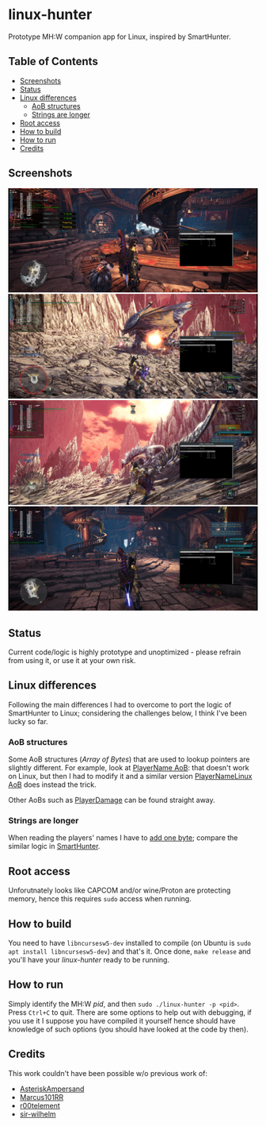 # linux-hunter
Prototype MH:W companion app for Linux, inspired by SmartHunter.

## Table of Contents

* [Screenshots](#screenshots)
* [Status](#status)
* [Linux differences](#linux-differences)
  * [AoB structures](#aob-structures)
  * [Strings are longer](#strings-are-longer)
* [Root access](#root-access)
* [How to build](#how-to-build)
* [How to run](#how-to-run)
* [Credits](#credits)

## Screenshots

![Before Hunt](https://raw.githubusercontent.com/Emanem/linux-hunter/master/pics/start_hunt.jpg)
![Mid Hunt](https://raw.githubusercontent.com/Emanem/linux-hunter/master/pics/mid_hunt.jpg)
![End Hunt](https://raw.githubusercontent.com/Emanem/linux-hunter/master/pics/end_hunt.jpg)
![Back from Hunt](https://raw.githubusercontent.com/Emanem/linux-hunter/master/pics/back_gathering.jpg)

## Status
Current code/logic is highly prototype and unoptimized - please refrain from using it, or use it at your own risk.

## Linux differences
Following the main differences I had to overcome to port the logic of SmartHunter to Linux; considering the challenges below, I think I've been lucky so far.

### AoB structures
Some AoB structures (_Array of Bytes_) that are used to lookup pointers are slightly different.
For example, look at [PlayerName AoB](https://github.com/Emanem/linux-hunter/blob/6b397574ff51d5c37b2dc4f2ec32e6558901a807/src/patterns.cpp#L31): that doesn't work on Linux, but then I had to modify it and a similar version [PlayerNameLinux AoB](https://github.com/Emanem/linux-hunter/blob/6b397574ff51d5c37b2dc4f2ec32e6558901a807/src/patterns.cpp#L61) does instead the trick.

Other AoBs such as [PlayerDamage](https://github.com/Emanem/linux-hunter/blob/6b397574ff51d5c37b2dc4f2ec32e6558901a807/src/patterns.cpp#L41) can be found straight away.

### Strings are longer 
When reading the players' names I have to [add one byte](https://github.com/Emanem/linux-hunter/blob/6b397574ff51d5c37b2dc4f2ec32e6558901a807/src/main.cpp#L149); compare the similar logic in [SmartHunter](https://github.com/sir-wilhelm/SmartHunter/blob/7fa3d5a30a653f3587d3ba32afec195224690b9c/SmartHunter/Game/Helpers/MhwHelper.cs#L298).

## Root access
Unforutnately looks like CAPCOM and/or wine/Proton are protecting memory, hence this requires `sudo` access when running.

## How to build
You need to have `libncursesw5-dev` installed to compile (on Ubuntu is `sudo apt install libncursesw5-dev`) and that's it.
Once done, `make release` and you'll have your _linux-hunter_ ready to be running.

## How to run
Simply identify the MH:W _pid_, and then `sudo ./linux-hunter -p <pid>`. Press `Ctrl+C` to quit.
There are some options to help out with debugging, if you use it I suppose you have compiled it yourself hence should have knowledge of such options (you should have looked at the code by then).

## Credits
This work couldn't have been possible w/o previous work of:
* [AsteriskAmpersand](https://github.com/AsteriskAmpersand)
* [Marcus101RR](https://github.com/Marcus101RR)
* [r00telement](https://github.com/r00telement/SmartHunter)
* [sir-wilhelm](https://github.com/sir-wilhelm/SmartHunter)

